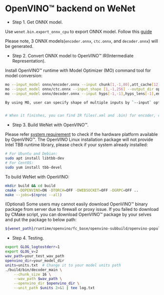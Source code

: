# OpenVINO™ backend on WeNet

* Step 1. Get ONNX model.

Use `wenet.bin.export_onnx_cpu` to export ONNX model. Follow this [guide](https://github.com/wenet-e2e/wenet/blob/main/runtime/onnxruntime/README.md)

Please note, 3 ONNX models(`encoder.onnx`, `ctc.onnx`, and `decoder.onnx`) will be generated.

* Step 2. Convert ONNX model to OpenVINO™ IR(Intermediate Representation).

Install OpenVINO™ runtime with Model Optimizer (MO) command tool for model conversion:

``` sh
mo --input_model onnx/encoder.onnx --input chunk[1,-1,80],att_cache[12,4,-1,128],cnn_cache[12,1,256,7] --output_dir openvino 
mo --input_model onnx/ctc.onnx --input_shape [1,-1,256] --output_dir openvino 
mo --input_model onnx/decoder.onnx --input hyps[-1,-1],hyps_lens[-1],encoder_out[1,-1,256]  --output_dir openvino

By using MO, user can specify shape of multiple inputs by `--input` option, or just directly provide `--input_shape` for single input model. To enable the dynamic shape support for inference, user can use `-1` or provide a range of input shape value, like `1..80`.Please refer the [usage guide of MO](https://docs.openvino.ai/latest/openvino_docs_MO_DG_Deep_Learning_Model_Optimizer_DevGuide.html).


# When it finishes, you can find IR files(.xml and .bin) for encoder, ctc and decoder.
```

* Step 3. Build WeNet with OpenVINO™.

Please refer [system requirement](https://github.com/openvinotoolkit/openvino#system-requirements) to check if the hardware platform available by OpenVINO™.
The OpenVINO Linux installation package will not provide Intel TBB runtime library, please check if your system already installed:
``` sh
# For Ubuntu and Debian:
sudo apt install libtbb-dev
# For CentOS:
sudo yum install tbb-devel
```
To build WeNet with OpenVINO:
``` sh
mkdir build && cd build
cmake -DOPENVINO=ON -DTORCH=OFF -DWEBSOCKET=OFF -DGRPC=OFF ..
make --jobs=$(nproc --all)
```

(Optional) Some users may cannot easily download OpenVINO™ binary package from server due to firewall or proxy issue. If you failed to download by CMake script, you can download OpenVINO™ package by your selves and put the package to below path:

``` sh
${wenet_path}/runtime/openvino/fc_base/openvino-subbuild/openvino-populate-prefix/src/l_openvino_toolkit_ubuntu20_2022.3.0.9052.9752fafe8eb_x86_64.tgz
```

* Step 4. Testing.

``` sh
export GLOG_logtostderr=1
export GLOG_v=2
wav_path=your_test_wav_path
openvino_dir=your_model_dir
units=units.txt  # Change it to your model units path
./build/bin/decoder_main \
    --chunk_size 16 \
    --wav_path $wav_path \
    --openvino_dir $openvino_dir \
    --unit_path $units 2>&1 | tee log.txt
```
